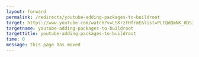 ```yaml
---
layout: forward
permalink: /redirects/youtube-adding-packages-to-buildroot
target: https://www.youtube.com/watch?v=LSKrztHfrmE&list=PLtQdQmNK_0DS3aE3bG98jBeP9RtH2SBvt
targetname: youtube-adding-packages-to-buildroot
targettitle: youtube-adding-packages-to-buildroot
time: 0
message: this page has moved
---
```

